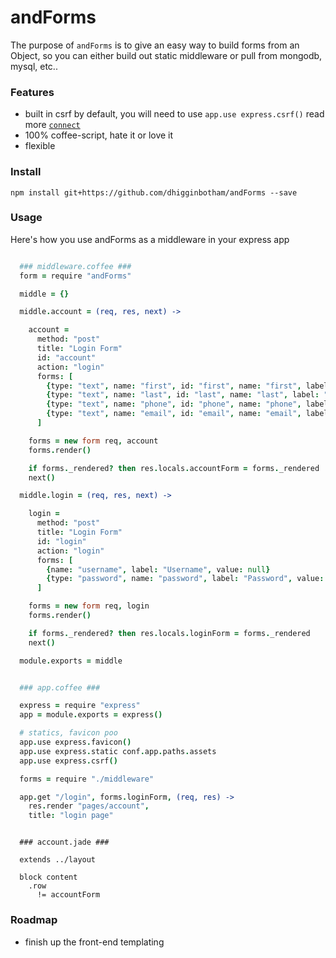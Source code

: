 # andForms
The purpose of `andForms` is to give an easy way to build forms from an Object, so you can either build out static middleware or pull from mongodb, mysql, etc..

### Features
- built in csrf by default, you will need to use `app.use express.csrf()` read more [`connect`](http://www.senchalabs.org/connect/csrf.html)
- 100% coffee-script, hate it or love it
- flexible

### Install
```npm install git+https://github.com/dhigginbotham/andForms --save```

### Usage
Here's how you use andForms as a middleware in your express app

```coffee

  ### middleware.coffee ###
  form = require "andForms"

  middle = {}

  middle.account = (req, res, next) ->

    account =
      method: "post"
      title: "Login Form"
      id: "account"
      action: "login"
      forms: [
        {type: "text", name: "first", id: "first", name: "first", label: "First Name", value: if req.user? then req.user.first_name else null}
        {type: "text", name: "last", id: "last", name: "last", label: "Last Name", value: if req.user? then req.user.last_name else null}
        {type: "text", name: "phone", id: "phone", name: "phone", label: "Phone", value: if req.user? then req.user.phone else null}
        {type: "text", name: "email", id: "email", name: "email", label: "Email", value: if req.user? then req.user.email else null}
      ]

    forms = new form req, account
    forms.render()

    if forms._rendered? then res.locals.accountForm = forms._rendered
    next()

  middle.login = (req, res, next) ->

    login =
      method: "post"
      title: "Login Form"
      id: "login"
      action: "login"
      forms: [
        {name: "username", label: "Username", value: null}
        {type: "password", name: "password", label: "Password", value: null}
      ]

    forms = new form req, login
    forms.render()

    if forms._rendered? then res.locals.loginForm = forms._rendered
    next()

  module.exports = middle

```

```coffee

  ### app.coffee ###

  express = require "express"
  app = module.exports = express()

  # statics, favicon poo
  app.use express.favicon()
  app.use express.static conf.app.paths.assets
  app.use express.csrf()

  forms = require "./middleware"

  app.get "/login", forms.loginForm, (req, res) ->
    res.render "pages/account",
    title: "login page"

```

```

  ### account.jade ###

  extends ../layout

  block content
    .row
      != accountForm  

```

### Roadmap
- finish up the front-end templating
